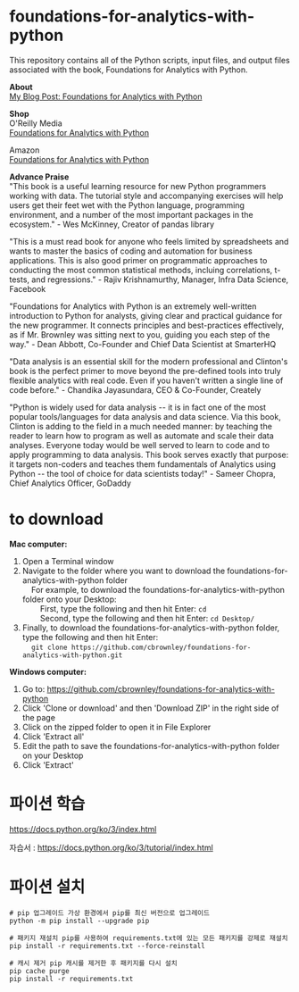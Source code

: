 foundations-for-analytics-with-python
========================

This repository contains all of the Python scripts, input files, and output files associated with the book, Foundations for Analytics with Python. <br>

<b>About</b> <br>
<a href="https://cbrownley.wordpress.com/2016/03/02/foundations-for-analytics-with-python-from-non-programmer-to-hacker/">My Blog Post: Foundations for Analytics with Python</a> <br>

<b>Shop</b> <br>
O'Reilly Media <br>
<a href="http://shop.oreilly.com/product/0636920038375.do">Foundations for Analytics with Python</a> <br>

Amazon <br>
<a href="https://www.amazon.com/Foundations-Analytics-Python-Brownley/dp/1491922532">Foundations for Analytics with Python</a> <br>

<b>Advance Praise</b> <br>
"This book is a useful learning resource for new Python programmers working with data. The tutorial style and accompanying exercises will help users get their feet wet with the Python language, programming environment, and a number of the most important packages in the ecosystem." - Wes McKinney, Creator of pandas library <br>

"This is a must read book for anyone who feels limited by spreadsheets and wants to master the basics of coding and automation for business applications.  This is also good primer on programmatic approaches to conducting the most common statistical methods, incluing correlations, t-tests, and regressions." - Rajiv Krishnamurthy, Manager, Infra Data Science, Facebook <br>

"Foundations for Analytics with Python is an extremely well-written introduction to Python for analysts, giving clear and practical guidance for the new programmer. It connects principles and best-practices effectively, as if Mr. Brownley was sitting next to you, guiding you each step of the way." - Dean Abbott, Co-Founder and Chief Data Scientist at SmarterHQ <br>

"Data analysis is an essential skill for the modern professional and Clinton's book is the perfect primer to move beyond the pre-defined tools into truly flexible analytics with real code.  Even if you haven't written a single line of code before." - Chandika Jayasundara, CEO & Co-Founder, Creately <br>

"Python is widely used for data analysis -- it is in fact one of the most popular tools/languages for data analysis and data science.  Via this book, Clinton is adding to the field in a much needed manner: by teaching the reader to learn how to program as well as automate and scale their data analyses.  Everyone today would be well served to learn to code and to apply programming to data analysis.  This book serves exactly that purpose: it targets non-coders and teaches them fundamentals of Analytics using Python -- the tool of choice for data scientists today!" - Sameer Chopra, Chief Analytics Officer, GoDaddy <br>

to download
========================
<b>Mac computer:</b> <br>
1. Open a Terminal window <br>
2. Navigate to the folder where you want to download the foundations-for-analytics-with-python folder <br>
&nbsp;&nbsp;&nbsp;&nbsp;For example, to download the foundations-for-analytics-with-python folder onto your Desktop: <br>
&nbsp;&nbsp;&nbsp;&nbsp;&nbsp;&nbsp;&nbsp;&nbsp;First, type the following and then hit Enter: `cd` <br>
&nbsp;&nbsp;&nbsp;&nbsp;&nbsp;&nbsp;&nbsp;&nbsp;Second, type the following and then hit Enter: `cd Desktop/` <br>
3. Finally, to download the foundations-for-analytics-with-python folder, type the following and then hit Enter: <br>
&nbsp;&nbsp;&nbsp;&nbsp;`git clone https://github.com/cbrownley/foundations-for-analytics-with-python.git` <br>

<b>Windows computer:</b> <br>
1. Go to: https://github.com/cbrownley/foundations-for-analytics-with-python <br>
2. Click 'Clone or download' and then 'Download ZIP' in the right side of the page <br>
3. Click on the zipped folder to open it in File Explorer <br>
4. Click 'Extract all' <br>
5. Edit the path to save the foundations-for-analytics-with-python folder on your Desktop <br>
6. Click 'Extract' <br>


파이션 학습
=====================

https://docs.python.org/ko/3/index.html   

자습서 : https://docs.python.org/ko/3/tutorial/index.html  

파이션 설치
=====================

```shell
# pip 업그레이드 가상 환경에서 pip를 최신 버전으로 업그레이드
python -m pip install --upgrade pip

# 패키지 재설치 pip를 사용하여 requirements.txt에 있는 모든 패키지를 강제로 재설치
pip install -r requirements.txt --force-reinstall

# 캐시 제거 pip 캐시를 제거한 후 패키지를 다시 설치
pip cache purge
pip install -r requirements.txt
```